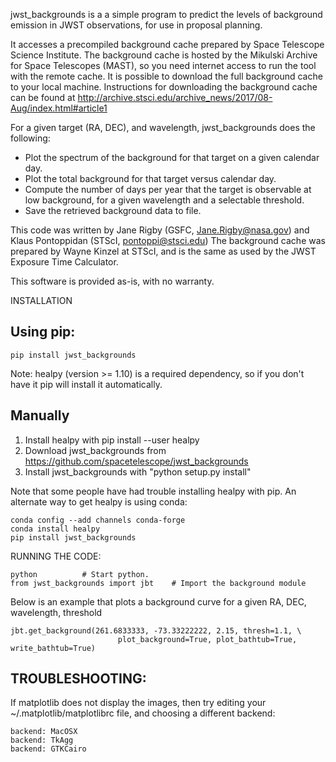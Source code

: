 jwst_backgrounds is a a simple program to predict the levels of background emission
in JWST observations, for use in proposal planning.

It accesses a precompiled background cache prepared by Space Telescope Science Institute. The background cache is hosted by the 
Mikulski Archive for Space Telescopes (MAST), so you need internet access to run the tool with the remote cache. It is possible to
download the full background cache to your local machine. Instructions for downloading the background cache can be found at http://archive.stsci.edu/archive_news/2017/08-Aug/index.html#article1

For a given target (RA, DEC), and wavelength, jwst_backgrounds does the following:
- Plot the spectrum of the background for that target on a given calendar day.
- Plot the total background for that target versus calendar day.
- Compute the number of days per year that the target is observable at low background,
  for a given wavelength and a selectable threshold.
- Save the retrieved background data to file.
  
This code was written by Jane Rigby (GSFC, Jane.Rigby@nasa.gov) and Klaus Pontoppidan (STScI, pontoppi@stsci.edu)
The background cache was prepared by Wayne Kinzel at STScI, and is the same as used by the JWST Exposure Time Calculator.

This software is provided as-is, with no warranty.

  
INSTALLATION

Using pip:
----------
```
pip install jwst_backgrounds
```

Note: healpy (version >= 1.10) is a required dependency, so if you don't have it pip will install it automatically. 

Manually
----------
1) Install healpy with pip install --user healpy
2) Download jwst_backgrounds from https://github.com/spacetelescope/jwst_backgrounds
3) Install jwst_backgrounds with "python setup.py install" 

Note that some people have had trouble installing healpy with pip. An alternate way to get healpy is using conda:

```
conda config --add channels conda-forge
conda install healpy
pip install jwst_backgrounds
```

   
RUNNING THE CODE:
```
python			# Start python.
from jwst_backgrounds import jbt 	# Import the background module
```

Below is an example that plots a background curve for a given RA, DEC, wavelength, threshold
```
jbt.get_background(261.6833333, -73.33222222, 2.15, thresh=1.1, \
                        plot_background=True, plot_bathtub=True, write_bathtub=True) 
```

TROUBLESHOOTING:
-----------
If matplotlib does not display the images, then try editing your ~/.matplotlib/matplotlibrc file,
and choosing a different backend:  
```
backend: MacOSX
backend: TkAgg
backend: GTKCairo
```

